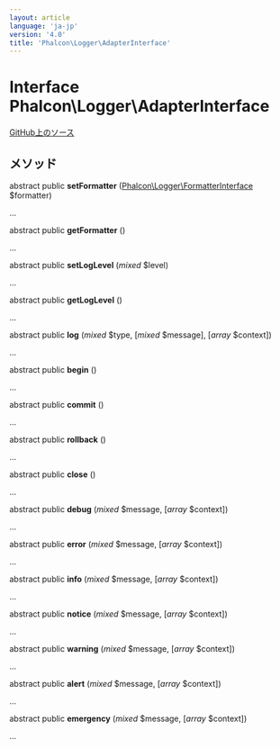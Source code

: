 ```yaml
---
layout: article
language: 'ja-jp'
version: '4.0'
title: 'Phalcon\Logger\AdapterInterface'
---
```


# Interface **Phalcon\Logger\AdapterInterface**

<a href="https://github.com/phalcon/cphalcon/tree/v4.0.0/phalcon/logger/adapterinterface.zep" class="btn btn-default btn-sm">GitHub上のソース</a>

## メソッド

abstract public **setFormatter** ([Phalcon\Logger\FormatterInterface](/4.0/en/api/Phalcon_Logger_FormatterInterface) $formatter)

...

abstract public **getFormatter** ()

...

abstract public **setLogLevel** (*mixed* $level)

...

abstract public **getLogLevel** ()

...

abstract public **log** (*mixed* $type, [*mixed* $message], [*array* $context])

...

abstract public **begin** ()

...

abstract public **commit** ()

...

abstract public **rollback** ()

...

abstract public **close** ()

...

abstract public **debug** (*mixed* $message, [*array* $context])

...

abstract public **error** (*mixed* $message, [*array* $context])

...

abstract public **info** (*mixed* $message, [*array* $context])

...

abstract public **notice** (*mixed* $message, [*array* $context])

...

abstract public **warning** (*mixed* $message, [*array* $context])

...

abstract public **alert** (*mixed* $message, [*array* $context])

...

abstract public **emergency** (*mixed* $message, [*array* $context])

...